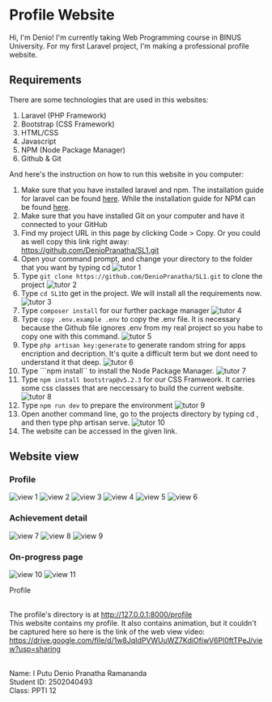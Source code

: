# Profile Website
Hi, I'm Denio! I'm currently taking Web Programming course in BINUS University. For my first Laravel project, I'm making a professional profile website.
## Requirements
There are some technologies that are used in this websites:
1. Laravel (PHP Framework)
2. Bootstrap (CSS Framework)
3. HTML/CSS
4. Javascript
5. NPM (Node Package Manager)
6. Github & Git

And here's the instruction on how to run this website in you computer:
1. Make sure that you have installed laravel and npm. The installation guide for laravel can be found <a href="https://laravel.com/docs/8.x/installation">here</a>. While the installation guide for NPM can be found <a href="https://docs.npmjs.com/downloading-and-installing-node-js-and-npm">here</a>.
2. Make sure that you have installed Git on your computer and have it connected to your GitHub
3. Find my project URL in this page by clicking Code > Copy. Or you could as well copy this link right away: https://github.com/DenioPranatha/SL1.git
4. Open your command prompt, and change your directory to the folder that you want by typing cd <your-directory>
    ![tutor 1](https://github.com/DenioPranatha/SL1/blob/master/public/img/tutor1.png)
5. Type   ```git clone https://github.com/DenioPranatha/SL1.git``` to clone the project
    ![tutor 2](https://github.com/DenioPranatha/SL1/blob/master/public/img/tutor2.png)
6. Type ```cd SL1```to get in the project. We will install all the requirements now.
    ![tutor 3](https://github.com/DenioPranatha/SL1/blob/master/public/img/tutor3.png)
7. Type ```composer install``` for our further package manager
    ![tutor 4](https://github.com/DenioPranatha/SL1/blob/master/public/img/tutor4.png)
8. Type ```copy .env.example .env``` to copy the .env file. It is necessary because the Github file ignores .env from my real project so you habe to copy one with this command.
    ![tutor 5](https://github.com/DenioPranatha/SL1/blob/master/public/img/tutor5.png)
9. Type ```php artisan key:generate``` to generate random string for apps encription and decription. It's quite a difficult term but we dont need to understand it that deep.
    ![tutor 6](https://github.com/DenioPranatha/SL1/blob/master/public/img/tutor6.png)
10. Type ```npm install`` to install the Node Package Manager.
    ![tutor 7](https://github.com/DenioPranatha/SL1/blob/master/public/img/tutor7.png)
11. Type ```npm install bootstrap@v5.2.3``` for our CSS Framweork. It carries some css classes that are neccessary to build the current website.
    ![tutor 8](https://github.com/DenioPranatha/SL1/blob/master/public/img/tutor8.png)
12. Type ```npm run dev``` to prepare the environment
    ![tutor 9](https://github.com/DenioPranatha/SL1/blob/master/public/img/tutor9.png)
13. Open another command line, go to the projects directory by typing cd <your-directory>, and then type php artisan serve.
    ![tutor 10](https://github.com/DenioPranatha/SL1/blob/master/public/img/tutor10.png)
14. The website can be accessed in the given link.
    
    
## Website view

### Profile
![view 1](https://github.com/DenioPranatha/SL1/blob/master/public/img/screenshot1.png)
![view 2](https://github.com/DenioPranatha/SL1/blob/master/public/img/screenshot2.png)
![view 3](https://github.com/DenioPranatha/SL1/blob/master/public/img/screenshot3.png)
![view 4](https://github.com/DenioPranatha/SL1/blob/master/public/img/s4.png)
![view 5](https://github.com/DenioPranatha/SL1/blob/master/public/img/s5.png)
![view 6](https://github.com/DenioPranatha/SL1/blob/master/public/img/s6.png)
<br>
### Achievement detail
![view 7](https://github.com/DenioPranatha/SL1/blob/master/public/img/detail1.png)
![view 8](https://github.com/DenioPranatha/SL1/blob/master/public/img/detail2.png)
![view 9](https://github.com/DenioPranatha/SL1/blob/master/public/img/detail3.png)
<br>
### On-progress page
![view 10](https://github.com/DenioPranatha/SL1/blob/master/public/img/wip1.png)
![view 11](https://github.com/DenioPranatha/SL1/blob/master/public/img/detail3.png)

Profile <br/> <br/>



The profile's directory is at http://127.0.0.1:8000/profile <br/>
This website contains my profile. It also contains animation, but it couldn't be captured here so here is the link of the web view video: 
https://drive.google.com/file/d/1w8JqIdPVWUuWZ7KdiOfiwV6Pl0ftTPeJ/view?usp=sharing <br/>
<br/>

Name: I Putu Denio Pranatha Ramananda<br/>
Student ID: 2502040493<br/>
Class: PPTI 12

